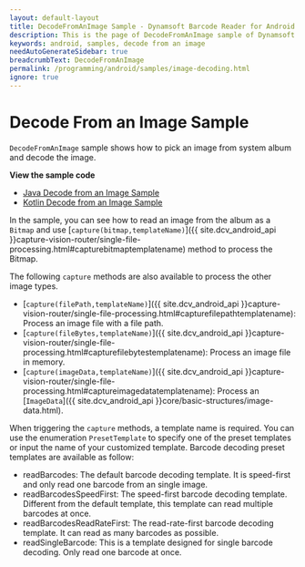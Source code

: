 ```yaml
---
layout: default-layout
title: DecodeFromAnImage Sample - Dynamsoft Barcode Reader for Android
description: This is the page of DecodeFromAnImage sample of Dynamsoft Barcode Reader for Android SDK.
keywords: android, samples, decode from an image
needAutoGenerateSidebar: true
breadcrumbText: DecodeFromAnImage
permalink: /programming/android/samples/image-decoding.html
ignore: true
---
```


# Decode From an Image Sample

`DecodeFromAnImage` sample shows how to pick an image from system album and decode the image.

**View the sample code**

* <a href="https://github.com/Dynamsoft/barcode-reader-mobile-samples/tree/main/android/HelloWorld/DecodeFromAnImage/" target="_blank">Java Decode from an Image Sample</a>
* <a href="https://github.com/Dynamsoft/barcode-reader-mobile-samples/tree/main/android/HelloWorld/DecodeFromAnImageKt/" target="_blank">Kotlin Decode from an Image Sample</a>

In the sample, you can see how to read an image from the album as a `Bitmap` and use [`capture(bitmap,templateName)`]({{ site.dcv_android_api }}capture-vision-router/single-file-processing.html#capturebitmaptemplatename) method to process the Bitmap.

The following `capture` methods are also available to process the other image types.

* [`capture(filePath,templateName)`]({{ site.dcv_android_api }}capture-vision-router/single-file-processing.html#capturefilepathtemplatename): Process an image file with a file path.
* [`capture(fileBytes,templateName)`]({{ site.dcv_android_api }}capture-vision-router/single-file-processing.html#capturefilebytestemplatename): Process an image file in memory.
* [`capture(imageData,templateName)`]({{ site.dcv_android_api }}capture-vision-router/single-file-processing.html#captureimagedatatemplatename): Process an [`ImageData`]({{ site.dcv_android_api }}core/basic-structures/image-data.html).

When triggering the `capture` methods, a template name is required. You can use the enumeration `PresetTemplate` to specify one of the preset templates or input the name of your customized template. Barcode decoding preset templates are available as follow:

* readBarcodes: The default barcode decoding template. It is speed-first and only read one barcode from an single image.
* readBarcodesSpeedFirst: The speed-first barcode decoding template. Different from the default template, this template can read multiple barcodes at once.
* readBarcodesReadRateFirst: The read-rate-first barcode decoding template. It can read as many barcodes as possible.
* readSingleBarcode: This is a template designed for single barcode decoding. Only read one barcode at once.
